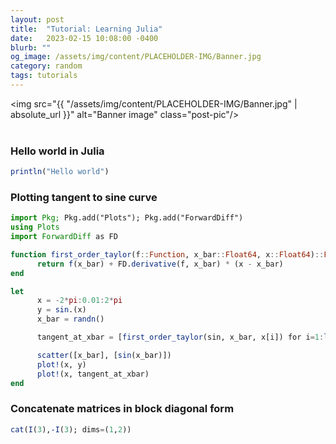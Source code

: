 ```yaml
---
layout: post
title:  "Tutorial: Learning Julia"
date:   2023-02-15 10:08:00 -0400
blurb: ""
og_image: /assets/img/content/PLACEHOLDER-IMG/Banner.jpg
category: random
tags: tutorials
---
```


<img src="{{ "/assets/img/content/PLACEHOLDER-IMG/Banner.jpg" | absolute_url }}" alt="Banner image" class="post-pic"/>
<br />
<br />

### Hello world in Julia
```julia
println("Hello world")
```

### Plotting tangent to sine curve
```julia
import Pkg; Pkg.add("Plots"); Pkg.add("ForwardDiff")
using Plots
import ForwardDiff as FD

function first_order_taylor(f::Function, x_bar::Float64, x::Float64)::Float64
      return f(x_bar) + FD.derivative(f, x_bar) * (x - x_bar)
end

let
      x = -2*pi:0.01:2*pi
      y = sin.(x)
      x_bar = randn()

      tangent_at_xbar = [first_order_taylor(sin, x_bar, x[i]) for i=1:length(x)]

      scatter([x_bar], [sin(x_bar)])
      plot!(x, y)
      plot!(x, tangent_at_xbar)
end
```


### Concatenate matrices in block diagonal form
```julia
cat(I(3),-I(3); dims=(1,2))
```



